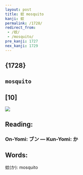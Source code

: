 ```yaml
---
layout: post
title: 蚊 mosquito
kanji: 蚊
permalink: /1728/
redirect_from:
 - /蚊/
 - /mosquito/
pre_kanji: 1727
nex_kanji: 1729
---
```


## {1728}

## `mosquito`

## [10]

<div class="stroke"><img src="E89A8A.png" /></div>

## Reading:

### On-Yomi: ブン &mdash; Kun-Yomi: か

## Words:

蚊(か): mosquito

